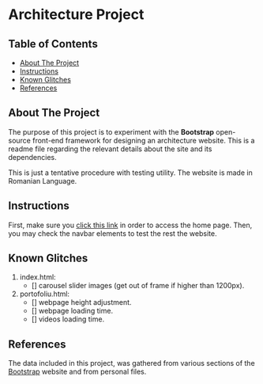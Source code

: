 # Architecture Project

## Table of Contents

* [About The Project](#abouttheproject)
* [Instructions](#instructions)
* [Known Glitches](#knownglitches)
* [References](#references)

## About The Project

The purpose of this project is to experiment with the __Bootstrap__ open-source front-end framework for designing an architecture website. This is a readme file regarding the relevant details about the site and its dependencies.

This is just a tentative procedure with testing utility. The website is made in Romanian Language.

## Instructions

First, make sure you [click this link](https://tudordan.github.io/Architecture-Project/) in order to access the home page. Then, you may check the navbar elements to test the rest the website.

## Known Glitches

1. index.html:
    - [] carousel slider images (get out of frame if higher than 1200px).
2. portofoliu.html:
    - [] webpage height adjustment.
    - [] webpage loading time.
    - [] videos loading time.

## References

The data included in this project, was gathered from various sections of the [Bootstrap](https://getbootstrap.com/) website and from personal files.